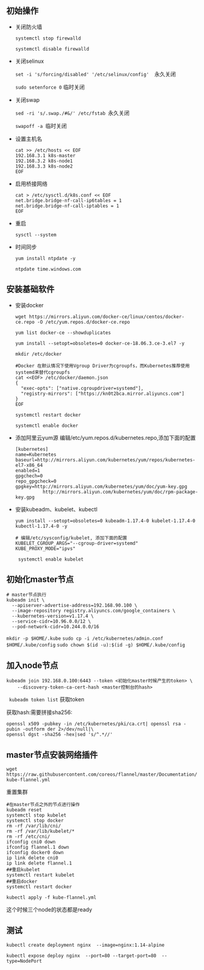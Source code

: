 ## 初始操作

- 关闭防火墙

  `systemctl stop firewalld`

  `systemctl disable firewalld`
- 关闭selinux

  `set -i 's/forcing/disabled' '/etc/selinux/config'  `永久关闭

  `sudo setenforce 0` 临时关闭
- 关闭swap

  `sed -ri 's/.swap./#&/' /etc/fstab `永久关闭

  `swapoff -a `临时关闭
- 设置主机名

  ```
  cat >> /etc/hosts << EOF
  192.168.3.1 k8s-master
  192.168.3.2 k8s-node1
  192.168.3.3 k8s-node2
  EOF
  ```
- 启用桥接网络

  ```
  cat > /etc/sysctl.d/k8s.conf << EOF
  net.bridge.bridge-nf-call-ip6tables = 1
  net.bridge.bridge-nf-call-iptables = 1
  EOF
  ```
- 重启

  ```
  sysctl --system
  ```
- 时间同步

  `yum install ntpdate -y`

  `ntpdate time.windows.com`

## 安装基础软件

- 安装docker

  ```
  wget https://mirrors.aliyun.com/docker-ce/linux/centos/docker-ce.repo -O /etc/yum.repos.d/docker-ce.repo

  yum list docker-ce --showduplicates

  yum install --setopt=obsoletes=0 docker-ce-18.06.3.ce-3.el7 -y

  mkdir /etc/docker

  #Docker 在默认情况下使用Vgroup Driver为cgroupfs，而Kubernetes推荐使用systemd来替代cgroupfs
  cat <<EOF> /etc/docker/daemon.json
  {
    "exec-opts": ["native.cgroupdriver=systemd"],
    "registry-mirrors": ["https://kn0t2bca.mirror.aliyuncs.com"]
  }
  EOF

  systemctl restart docker

  systemctl enable docker
  ```
- 添加阿里云yum源
  编辑/etc/yum.repos.d/kubernetes.repo,添加下面的配置

  ```
  [kubernetes]
  name=Kubernetes
  baseurl=http://mirrors.aliyun.com/kubernetes/yum/repos/kubernetes-el7-x86_64
  enabled=1
  gpgchech=0
  repo_gpgcheck=0
  gpgkey=http://mirrors.aliyun.com/kubernetes/yum/doc/yum-key.gpg
    		http://mirrors.aliyun.com/kubernetes/yum/doc/rpm-package-key.gpg
  ```
- 安装kubeadm、kubelet、kubectl

  ```
  yum install --setopt=obsoletes=0 kubeadm-1.17.4-0 kubelet-1.17.4-0 kubectl-1.17.4-0 -y
  ```
  ```
  # 编辑/etc/sysconfig/kubelet, 添加下面的配置
  KUBELET_CGROUP_ARGS="--cgroup-driver=systemd"
  KUBE_PROXY_MODE="ipvs"
  ```
  ` systemctl enable kubelet`

## 初始化master节点

  ```
  # master节点执行
  kubeadm init \
    --apiserver-advertise-address=192.168.90.100 \
    --image-repository registry.aliyuncs.com/google_containers \
    --kubernetes-version=v1.17.4 \
    --service-cidr=10.96.0.0/12 \
    --pod-network-cidr=10.244.0.0/16
  ```
  `mkdir -p $HOME/.kube`
  `sudo cp -i /etc/kubernetes/admin.conf $HOME/.kube/config`
  `sudo chown $(id -u):$(id -g) $HOME/.kube/config`

## 加入node节点
```
kubeadm join 192.168.0.100:6443 --token <初始化master时候产生的token> \
    --discovery-token-ca-cert-hash <master控制台的hash>
```
` kubeadm token list`  获取token

获取hash:需要拼接sha256: 
``` 
openssl x509 -pubkey -in /etc/kubernetes/pki/ca.crt| openssl rsa -pubin -outform der 2>/dev/null|\
openssl dgst -sha256 -hex|sed 's/^.*//'
```  

## master节点安装网络插件
`wget https://raw.githubusercontent.com/coreos/flannel/master/Documentation/kube-flannel.yml`

重置集群
```
#在master节点之外的节点进行操作
kubeadm reset
systemctl stop kubelet
systemctl stop docker
rm -rf /var/lib/cni/
rm -rf /var/lib/kubelet/*
rm -rf /etc/cni/
ifconfig cni0 down
ifconfig flannel.1 down
ifconfig docker0 down
ip link delete cni0
ip link delete flannel.1
##重启kubelet
systemctl restart kubelet
##重启docker
systemctl restart docker
```
`kubectl apply -f kube-flannel.yml`

这个时候三个node的状态都是ready

## 测试
`kubectl create deployment nginx  --image=nginx:1.14-alpine`

`kubectl expose deploy nginx  --port=80 --target-port=80  --type=NodePort`